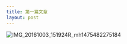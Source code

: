 ```yaml
---
title: 第一篇文章
layout: post
---
```

![IMG_20161003_151924R_mh1475482275184](https://dn-sneezry.qbox.me/JekyllWriter/IMG_20161003_151924R_mh1475482275184.jpg)